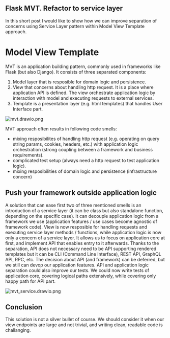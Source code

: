 ## Flask MVT. Refactor to service layer

In this short post I would like to show how we can improve separation of concerns using Service Layer pattern within Model View Template approach.

# Model View Template
MVT is an application building pattern, commonly used in frameworks like Flask (but also Django).
It consists of three separated components:
1. Model layer that is resposible for domain logic and persistence.
2. View that concerns about handling http request. It is a place where application API is defined. The view orchestrate application logic by interaction with model and executing requests to external services.
3. Template is a presentation layer (e.g. html templates) that handles User Interface part.

![mvt.drawio.png](https://cdn.hashnode.com/res/hashnode/image/upload/v1637924048990/_vyXOsAHI.png)

MVT approach often results in following code smells:
- mixing resposibilites of handling http request (e.g. operating on query string params, cookies, headers, etc.) with application logic orchestration (strong coupling between a framework and business requirements).
- complicated test setup (always need a http request to test application logic).
- mixing resposibilities of domain logic and persistence (infrastructure concern)

## Push your framework outside application logic
A solution that can ease first two of three mentioned smells is an introduction of a service layer (it can be class but also standalone function, depending on the specific case). It can decouple application logic from a framework we use (application features / use cases become agnostic of framework code). View is now resposible for handling requests and executing service layer methods / functions, while application logic is now only a concern of a service layer. It allows us to focus on application core at first, and implement API that enables entry to it afterwards. Thanks to the separation, API does not necessary need to be API supporting rendered templates but it can be CLI (Command Line Interface), REST API, GraphQL API, RPC, etc. The decision about API (and framework) can be deferred, but we still can devop our application features. 
API and application logic separation could also improve our tests. We could now write tests of application core, covering logical paths extensively, while covering only happy path for API part.

![mvt_service.drawio.png](https://cdn.hashnode.com/res/hashnode/image/upload/v1637918478947/8Uk5e6ZWI.png)

## Conclusion
This solution is not a silver bullet of course. We should consider it when our view endpoints are large and not trivial, and writing clean, readable code is challanging. 